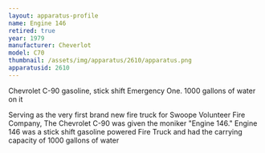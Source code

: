 ```yaml
---
layout: apparatus-profile
name: Engine 146
retired: true
year: 1979
manufacturer: Cheverlot
model: C70
thumbnail: /assets/img/apparatus/2610/apparatus.png
apparatusid: 2610
---
```

Chevrolet C-90 gasoline, stick shift Emergency One. 1000 gallons of water on it

Serving as the very first brand new fire truck for Swoope Volunteer Fire Company, The Chevrolet C-90 was given the moniker "Engine 146." Engine 146 was a stick shift gasoline powered Fire Truck and had the carrying capacity of 1000 gallons of water